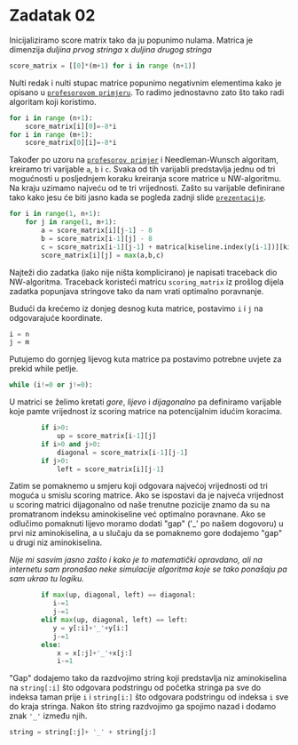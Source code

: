 # Zadatak 02
Inicijaliziramo score matrix tako da ju popunimo nulama. Matrica je dimenzija _duljina prvog stringa_ x _duljina drugog stringa_
``` python
score_matrix = [[0]*(m+1) for i in range (n+1)]
```
Nulti redak i nulti stupac matrice popunimo negativnim elementima kako je opisano u [`profesorovom primjeru`](https://github.com/unt3rhofer/Bioinformatika-202425/blob/master/Zadaci/Zadatak-02/primjer_koda.py). To radimo jednostavno zato što tako radi algoritam koji koristimo.
```python
for i in range (n+1):
    score_matrix[i][0]=-8*i
for i in range (m+1):
    score_matrix[0][i]=-8*i
```
Također po uzoru na [`profesorov primjer`](https://github.com/unt3rhofer/Bioinformatika-202425/blob/master/Zadaci/Zadatak-02/primjer_koda.py) i Needleman-Wunsch algoritam, kreiramo tri varijable `a`, `b` i `c`. Svaka od tih varijabli predstavlja jednu od tri mogućnosti u posljednjem koraku kreiranja score matrice u NW-algoritmu. Na kraju uzimamo najveću od te tri vrijednosti. Zašto su varijable definirane tako kako jesu će biti jasno kada se pogleda zadnji slide [`prezentacije`](https://github.com/unt3rhofer/Bioinformatika-202425/blob/master/Zadaci/Zadatak-02/NW-algoritam.pdf).
```python
for i in range(1, n+1):
    for j in range(1, m+1):
        a = score_matrix[i][j-1] - 8
        b = score_matrix[i-1][j] - 8
        c = score_matrix[i-1][j-1] + matrica[kiseline.index(y[i-1])][kiseline.index(x[j-1])]
        score_matrix[i][j] = max(a,b,c)
```
Najteži dio zadatka (iako nije ništa komplicirano) je napisati traceback dio NW-algoritma. Traceback koristeći matricu `scoring_matrix` iz prošlog dijela zadatka popunjava stringove tako da nam vrati optimalno poravnanje.

Budući da krećemo iz donjeg desnog kuta matrice, postavimo `i` i `j` na odgovarajuće koordinate.
```python
i = n
j = m
```
Putujemo do gornjeg lijevog kuta matrice pa postavimo potrebne uvjete za prekid while petlje.
```python
while (i!=0 or j!=0):
```
U matrici se želimo kretati *gore*, *lijevo* i *dijagonalno* pa definiramo varijable koje pamte vrijednost iz scoring matrice na potencijalnim idućim koracima.
```python
        if i>0:
            up = score_matrix[i-1][j]
        if i>0 and j>0: 
            diagonal = score_matrix[i-1][j-1]
        if j>0:
            left = score_matrix[i][j-1]
```
Zatim se pomaknemo u smjeru koji odgovara najvećoj vrijednosti od tri moguća u smislu scoring matrice. Ako se ispostavi da je najveća vrijednost u scoring matrici dijagonalno od naše trenutne pozicije znamo da su na promatranom indeksu aminokiseline već optimalno poravnane. Ako se odlučimo pomaknuti lijevo moramo dodati "gap" ('_' po našem dogovoru) u prvi niz aminokiselina, a u slučaju da se pomaknemo gore dodajemo "gap" u drugi niz aminokiselina.

_Nije mi sasvim jasno zašto i kako je to matematički opravdano, ali na internetu sam pronašao neke simulacije algoritma koje se tako ponašaju pa sam ukrao tu logiku._
```python
        if max(up, diagonal, left) == diagonal:
           i-=1
           j-=1
        elif max(up, diagonal, left) == left:
           y = y[:i]+'_'+y[i:]
           j-=1
        else:
            x = x[:j]+'_'+x[j:]
            i-=1
```
"Gap" dodajemo tako da razdvojimo string koji predstavlja niz aminokiselina na `string[:i]` što odgovara podstringu od početka stringa pa sve do indeksa taman prije `i` i `string[i:]` što odgovara podstringu od indeksa `i` sve do kraja stringa. Nakon što string razdvojimo ga spojimo nazad i dodamo znak `'_'` između njih.
```python
string = string[:j]+ '_' + string[j:]
```
